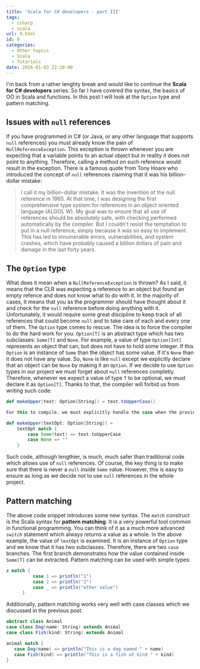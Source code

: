 ```yaml
---
title: 'Scala for C# developers - part III'
tags:
  - csharp
  - scala
url: 9.html
id: 9
categories:
  - Other topics
  - Scala
  - Tutorials
date: 2016-01-03 22:20:00
---
```


I'm back from a rather lenghty break and would like to continue the **Scala for C# developers** series. So far I have covered the syntax, the basics of OO in Scala and functions. In this post I will look at the `Option` type and pattern matching.

Issues with `null` references
-----------------------------

If you have programmed in C# (or Java, or any other language that supports `null` references) you must already know the pain of `NullReferenceException`. This exception is thrown whenever you are expecting that a variable points to an actual object but in reality it does not point to anything. Therefore, calling a method on such reference would result in the exception. There is a famous quote from Tony Hoare who introduced the concept of `null` references claiming that it was his billion-dollar mistake: 

> I call it my billion-dollar mistake. It was the invention of the null reference in 1965. At that time, I was designing the first comprehensive type system for references in an object oriented language (ALGOL W). My goal was to ensure that all use of references should be absolutely safe, with checking performed automatically by the compiler. But I couldn't resist the temptation to put in a null reference, simply because it was so easy to implement. This has led to innumerable errors, vulnerabilities, and system crashes, which have probably caused a billion dollars of pain and damage in the last forty years.

The `Option` type
-----------------

What does it mean when a `NullReferenceException` is thrown? As I said, it means that the CLR was expecting a reference to an object but found an empty refence and does not know what to do with it. In the majority of cases, it means that you as the programmer should have thought about it and check for the `null` reference before doing anything with it. Unfortunately, it would require some great discipline to keep track of all references that could become `null` and to take care of each and every one of them. The `Option` type comes to rescue. The idea is to force the compiler to do the hard work for you. `Option[T]` is an abstract type which has two subclasses: `Some[T]` and `None`. For example, a value of type `Option[Int]` represents an object that can, but does not have to hold some integer. If this `Option` is an instance of `Some` than the object has some value. If it's `None` than it does not have any value. So, `None` is like `null` except we explicitly declare that an object can be `None` by making it an `Option`. If we decide to use `Option` types in our project we must forget about `null` references completly. Therefore, whenever we expect a value of type `T` to be optional, we must declare it as `Option[T]`. Thanks to that, the compiler will forbid us from writing such code:

```scala
def makeUpper(text: Option[String]) = text.toUpperCase()

For this to compile, we must explicitly handle the case when the provided argument is undefined.

def makeUpper(textOpt: Option[String]) =
    textOpt match {
        case Some(text) => text.toUpperCase
        case None => ""
    }
```

Such code, although lengthier, is much, much safer than traditional code which allows use of `null` references. Of course, the key thing is to make sure that there is never a `null` inside `Some` value. However, this is easy to ensure as long as we decide not to use `null` references in the whole project.

Pattern matching
----------------

The above code snippet introduces some new syntax. The `match` construct is the Scala syntax for **pattern matching**. It is a very powerful tool common in functional programming. You can think of it as a much more advanced `switch` statement which always returns a value as a whole. In the above example, the value of `textOpt` is examined. It is an instance of `Option` type and we know that it has two subclasses. Therefore, there are two `case` branches. The first branch demonstrates how the value contained inside `Some[T]` can be extracted. Pattern matching can be used with simple types:

```scala
x match {
          case 1 => println("1")
          case 2 => println("2")
          case _ => println("other value")
      }
```

Additionally, pattern matching works very well with case classes which we discussed in the previous post.

```scala
abstract class Animal
case class Dog(name: String) extends Animal
case class Fish(kind: String) extends Animal

animal match {
   case Dog(name) => println("This is a dog named " + name)
   case Fish(kind) => println("This is a fish of kind " + kind)
}
```
